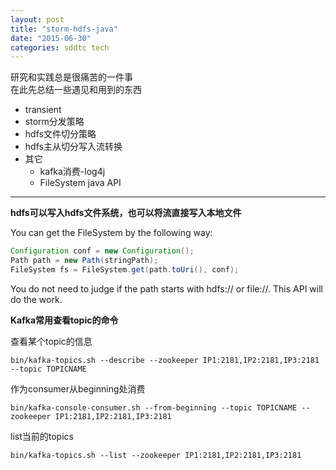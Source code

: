 ```yaml
---
layout: post
title: "storm-hdfs-java"
date: "2015-06-30"
categories: sddtc tech
---
```


研究和实践总是很痛苦的一件事  
在此先总结一些遇见和用到的东西  

- transient
- storm分发策略
- hdfs文件切分策略
- hdfs主从切分写入流转换
- 其它
  - kafka消费-log4j
  - FileSystem java API

***

**hdfs可以写入hdfs文件系统，也可以将流直接写入本地文件**

You can get the FileSystem by the following way:

```java
Configuration conf = new Configuration();
Path path = new Path(stringPath);
FileSystem fs = FileSystem.get(path.toUri(), conf);

```

You do not need to judge if the path starts with hdfs:// or file://. This API will do the work.  

**Kafka常用查看topic的命令**  

查看某个topic的信息  

```vim
bin/kafka-topics.sh --describe --zookeeper IP1:2181,IP2:2181,IP3:2181 --topic TOPICNAME
```
 
作为consumer从beginning处消费  

```vim
bin/kafka-console-consumer.sh --from-beginning --topic TOPICNAME --zookeeper IP1:2181,IP2:2181,IP3:2181
```

list当前的topics  

```vim
bin/kafka-topics.sh --list --zookeeper IP1:2181,IP2:2181,IP3:2181
```

